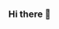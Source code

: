 ### Hi there 👋

<!--
**Bibbyth/Bibbyth** is a ✨ _special_ ✨ repository because its `README.md` (this file) appears on your GitHub profile.

Here are some ideas to get you started:

- 🔭 I’m currently working on : Foxdee studio
- 🌱 I’m currently learning : Java
- 👯 I’m looking to collaborate on : Foxdee studio
- 😄 Pronouns: Bibby
- ⚡ Fun fact: makeing a minecraft map
-->
